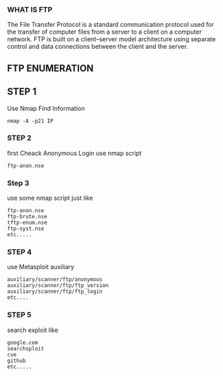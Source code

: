  ### WHAT IS FTP 

The File Transfer Protocol is a standard communication protocol used for the transfer of computer files from a server to a client on a computer network. FTP is built on a client–server model architecture using separate control and data connections between the client and the server.
  

 ## FTP ENUMERATION
  
 ## STEP 1
  Use Nmap Find Information
  
    nmap -A -p21 IP
   
 ### STEP 2
 
 first Cheack Anonymous Login use nmap script 
   
    ftp-anon.nse
    
 ### Step 3
 use some nmap script just like 
 
    ftp-anon.nse
    ftp-brute.nse
    tftp-enum.nse
    ftp-syst.nse
    etc.....    
     
  ### STEP 4
  use Metasploit auxiliary  
  
    auxiliary/scanner/ftp/anonymous
    auxiliary/scanner/ftp/ftp_version
    auxiliary/scanner/ftp/ftp_login
    etc....
    
    
  ### STEP 5
  search exploit like
  
    google.com
    searchsploit
    cve
    github
    etc.....
     
